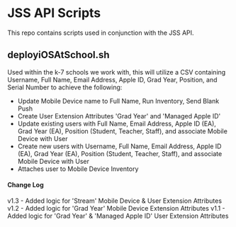 # JSS API Scripts

This repo contains scripts used in conjunction with the JSS API.

## deployiOSAtSchool.sh

Used within the k-7 schools we work with, this will utilize a CSV containing Username, Full Name, Email Address, Apple ID, Grad Year, Position, and Serial Number to achieve the following:
* Update Mobile Device name to Full Name, Run Inventory, Send Blank Push
* Create User Extension Attributes 'Grad Year' and 'Managed Apple ID'
* Update existing users with Full Name, Email Address, Apple ID (EA), Grad Year (EA), Position (Student, Teacher, Staff), and associate Mobile Device with User
* Create new users with Username, Full Name, Email Address, Apple ID (EA), Grad Year (EA), Position (Student, Teacher, Staff), and associate Mobile Device with User
* Attaches user to Mobile Device Inventory

#### Change Log

v1.3 - Added logic for 'Stream' Mobile Device & User Extension Attributes
v1.2 - Added logic for 'Grad Year' Mobile Device Extension Attributes
v1.1 - Added logic for 'Grad Year' & 'Managed Apple ID' User Extension Attributes
